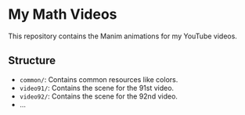 # My Math Videos

This repository contains the Manim animations for my YouTube videos.

## Structure

- `common/`: Contains common resources like colors.
- `video91/`: Contains the scene for the 91st video.
- `video92/`: Contains the scene for the 92nd video.
- ...
